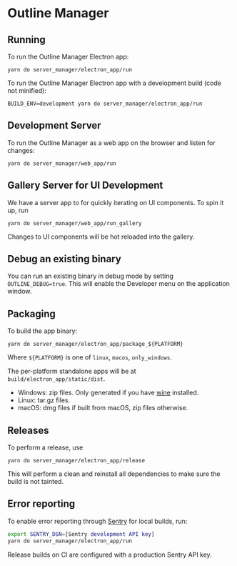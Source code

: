 # Outline Manager

## Running

To run the Outline Manager Electron app:
```
yarn do server_manager/electron_app/run
```

To run the Outline Manager Electron app with a development build (code not minified):
```
BUILD_ENV=development yarn do server_manager/electron_app/run
```

## Development Server

To run the Outline Manager as a web app on the browser and listen for changes:

```
yarn do server_manager/web_app/run
```

## Gallery Server for UI Development

We have a server app to for quickly iterating on UI components.  To spin it up, run

```
yarn do server_manager/web_app/run_gallery
```

Changes to UI components will be hot reloaded into the gallery.

## Debug an existing binary

You can run an existing binary in debug mode by setting `OUTLINE_DEBUG=true`.
This will enable the Developer menu on the application window.

## Packaging

To build the app binary:
```
yarn do server_manager/electron_app/package_${PLATFORM}
```

Where `${PLATFORM}` is one of `linux`, `macos`, `only_windows`.

The per-platform standalone apps will be at `build/electron_app/static/dist`.

- Windows: zip files. Only generated if you have [wine](https://www.winehq.org/download) installed.
- Linux: tar.gz files.
- macOS: dmg files if built from macOS, zip files otherwise.

## Releases

To perform a release, use
```
yarn do server_manager/electron_app/release
```

This will perform a clean and reinstall all dependencies to make sure the build is not tainted.

## Error reporting

To enable error reporting through [Sentry](https://sentry.io/) for local builds, run:
``` bash
export SENTRY_DSN=[Sentry development API key]
yarn do server_manager/electron_app/run
```

Release builds on CI are configured with a production Sentry API key.
